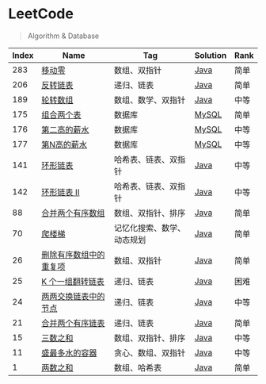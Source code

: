 # LeetCode

> Algorithm & Database

| Index | Name                                                                                            | Tag                        | Solution                                                      | Rank |
| ----- | ----------------------------------------------------------------------------------------------- | -------------------------- | ------------------------------------------------------------- | ---- |
| 283   | [移动零](https://leetcode-cn.com/problems/move-zeroes/)                                         | 数组、双指针               | [Java](./algorithm/java/MoveZeroes.java)                      | 简单 |
| 206   | [反转链表](https://leetcode-cn.com/problems/reverse-linked-list/)                               | 递归、链表                 | [Java](./algorithm/java/ReverseLinkedList.java)               | 简单 |
| 189   | [轮转数组](https://leetcode-cn.com/problems/rotate-array/)                                      | 数组、数学、双指针         | [Java](./algorithm/java/RotateArray.java)                     | 中等 |
| 175   | [组合两个表](https://leetcode-cn.com/problems/combine-two-tables/)                              | 数据库                     | [MySQL](./database/mysql/combineTwoTables.sql)                | 简单 |
| 176   | [第二高的薪水](https://leetcode-cn.com/problems/second-highest-salary/)                         | 数据库                     | [MySQL](./database/mysql/secondHighestSalary.sql)             | 中等 |
| 177   | [第N高的薪水](https://leetcode-cn.com/problems/nth-highest-salary/)                             | 数据库                     | [MySQL](./database/mysql/nthHighestSalary.sql)                | 中等 |
| 141   | [环形链表](https://leetcode-cn.com/problems/linked-list-cycle/)                                 | 哈希表、链表、双指针       | [Java](./algorithm/java/LinkedListCycle.java)                 | 中等 |
| 142   | [环形链表 II](https://leetcode-cn.com/problems/linked-list-cycle-ii/)                           | 哈希表、链表、双指针       | [Java](./algorithm/java/LinkedListCycle2.java)                | 中等 |
| 88    | [合并两个有序数组](https://leetcode-cn.com/problems/merge-sorted-array/)                        | 数组、双指针、排序         | [Java](./algorithm/java/MergeSortedArray.java)                | 简单 |
| 70    | [爬楼梯](https://leetcode-cn.com/problems/climbing-stairs/)                                     | 记忆化搜索、数学、动态规划 | [Java](./algorithm/java/ClimbingStairs.java)                  | 简单 |
| 26    | [删除有序数组中的重复项](https://leetcode-cn.com/problems/remove-duplicates-from-sorted-array/) | 数组、双指针               | [Java](./algorithm/java/RemoveDuplicatesFromSortedArray.java) | 简单 |
| 25    | [K 个一组翻转链表](https://leetcode-cn.com/problems/reverse-nodes-in-k-group/)                  | 递归、链表                 | [Java](./algorithm/java/ReverseNodesInKGroup.java)            | 困难 |
| 24    | [两两交换链表中的节点](https://leetcode-cn.com/problems/swap-nodes-in-pairs/)                   | 递归、链表                 | [Java](./algorithm/java/SwapNodesInPairs.java)                | 中等 |
| 21    | [合并两个有序链表](https://leetcode-cn.com/problems/merge-two-sorted-lists/)                    | 递归、链表                 | [Java](./algorithm/java/MergeTwoSortedLists.java)             | 简单 |
| 15    | [三数之和](https://leetcode-cn.com/problems/3sum/)                                              | 数组、双指针、排序         | [Java](./algorithm/java/ThreeSum.java)                        | 中等 |
| 11    | [盛最多水的容器](https://leetcode-cn.com/problems/container-with-most-water/)                   | 贪心、数组、双指针         | [Java](./algorithm/java/ContainerWithMostWater.java)          | 中等 |
| 1     | [两数之和](https://leetcode-cn.com/problems/two-sum/)                                           | 数组、哈希表               | [Java](./algorithm/java/TwoSum.java)                          | 简单 |
